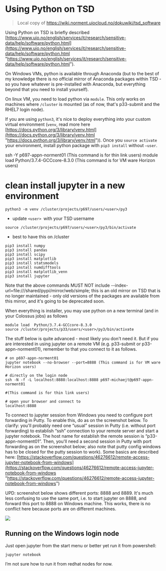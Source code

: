 # Using Python on TSD
> Local copy of https://wiki.norment.uiocloud.no/dokuwiki/tsd_software

Using Python on TSD is briefly described [https://www.uio.no/english/services/it/research/sensitive-data/help/software/python.html](https://www.uio.no/english/services/it/research/sensitive-data/help/software/python.html "https://www.uio.no/english/services/it/research/sensitive-data/help/software/python.html").

On Windows VMs, python is available through Anaconda (but to the best of my knowledge there is no official mirror of Anaconda packages within TSD - so you have whatever is pre-installed with Anaconda, but everything beyond that you need to install yourself).

On linux VM, you need to load python via `module`. This only works on machines where `/cluster` is mounted (as of now, that's p33-submit and the RHEL7 login node).

If you are using `python3`, it's nice to deploy everything into your custom virtual environment (`venv`, read more here [https://docs.python.org/3/library/venv.html](https://docs.python.org/3/library/venv.html "https://docs.python.org/3/library/venv.html")). Once you `source activate` your environment, install python package with `pip3 install` without `–user`.

ssh -Y p697-appn-norment01   (This command is for thin link users)
module load  Python/3.7.4-GCCcore-8.3.0 (This command is for VM ware Horizon users)


# clean install jupyter in a new environment
`python3 -m venv /cluster/projects/p697/users/<user>/py3`      
- update `<user> `with your TSD username

`source /cluster/projects/p697/users/<user>/py3/bin/activate`  
- best to have this on /cluster

```
pip3 install numpy
pip3 install pandas
pip3 install scipy
pip3 install matplotlib
pip3 install statsmodels
pip3 install numdifftools
pip3 install matplotlib_venn
pip3 install jupyter
```

Note that the above commands MUST NOT include --index-url=file:///shared/pypi/mirror/web/simple; this is an old mirror on TSD that is no longer maintained - only old versions of the packages are available from this mirror, and it's going to be deprecated soon.

When everything is installer, you may use python on a new terminal (and in your Colossus jobs) as follows

```
module load  Python/3.7.4-GCCcore-8.3.0
source /cluster/projects/p33/users/<user>/py3/bin/activate
```

The stuff below is quite advanced - most likely you don't need it. But if you are interested in using jupyter on a remote VM (e.g. p33-submit or p33-appn-norment01), remember to that you connect to it as follows.


```
# on p697-appn-norment01
jupyter notebook --no-browser --port=8888 (This command is for VM ware Horizon users)

# directly on the login node 
ssh -N -f -L localhost:8888:localhost:8888 p697-michaejt@p697-appn-norment01 

#(This command is for thin link users)

# open your browser and connect to
localhost:8888
```

To connect to jupyter session from Windows you need to configure port forwarding in Putty. To enable this, do as on the screenshot below. To clarify: you'll probably need one “usual” session in Putty (i.e. without port forwarding) to establish “ssh” connection to your remote server and start a jupyter notebook. The host name for establish the remote session is “p33-appn-norment01”. Then, you'll need a second session in Putty with port forwarding as on the screenshot below; also note that putty config windows has to be closed for the putty session to work). Some basics are described here: [https://stackoverflow.com/questions/46276612/remote-access-jupyter-notebook-from-windows](https://stackoverflow.com/questions/46276612/remote-access-jupyter-notebook-from-windows "https://stackoverflow.com/questions/46276612/remote-access-jupyter-notebook-from-windows")

UPD: screenshot below shows different ports: 8888 and 8889. It's much less confusing to use the same port, i.e. to start jupyter on 8888, and forward this port to 8888 on Windows machine. This works, there is no conflict here because ports are on different machines.

[![](https://wiki.norment.uiocloud.no/dokuwiki/_media/puttyportforwarding.png?w=300&tok=fda8b0)](https://wiki.norment.uiocloud.no/dokuwiki/_detail/puttyportforwarding.png?id=tsd_software "puttyportforwarding.png")

## Running on the Windows login node
Just open jupyter from the start menu or better yet run it from powershell: 
```
jupyter notebook
```

I’m not sure how to run it from redhat nodes for now.

